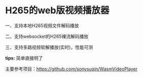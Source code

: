 # H265的web版视频播放器

一、支持本地H265视频文件解码播放

二、支持websocket的H265裸流解码播放

三、支持多路视频软解播放(实时)，性能可测

**tips:** 简单直接明了

主要参考项目：https://github.com/sonysuqin/WasmVideoPlayer
